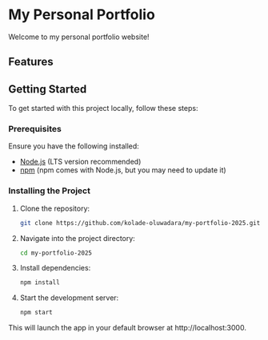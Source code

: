 # My Personal Portfolio

Welcome to my personal portfolio website!

## Features

## Getting Started

To get started with this project locally, follow these steps:

### Prerequisites

Ensure you have the following installed:

- [Node.js](https://nodejs.org/) (LTS version recommended)
- [npm](https://www.npmjs.com/) (npm comes with Node.js, but you may need to update it)

### Installing the Project

1. Clone the repository:

   ```bash
   git clone https://github.com/kolade-oluwadara/my-portfolio-2025.git
   ```

2. Navigate into the project directory:

   ```bash
   cd my-portfolio-2025
   ```

3. Install dependencies:

   ```bash
   npm install
   ```

4. Start the development server:

   ```bash
   npm start
   ```

This will launch the app in your default browser at http://localhost:3000.
